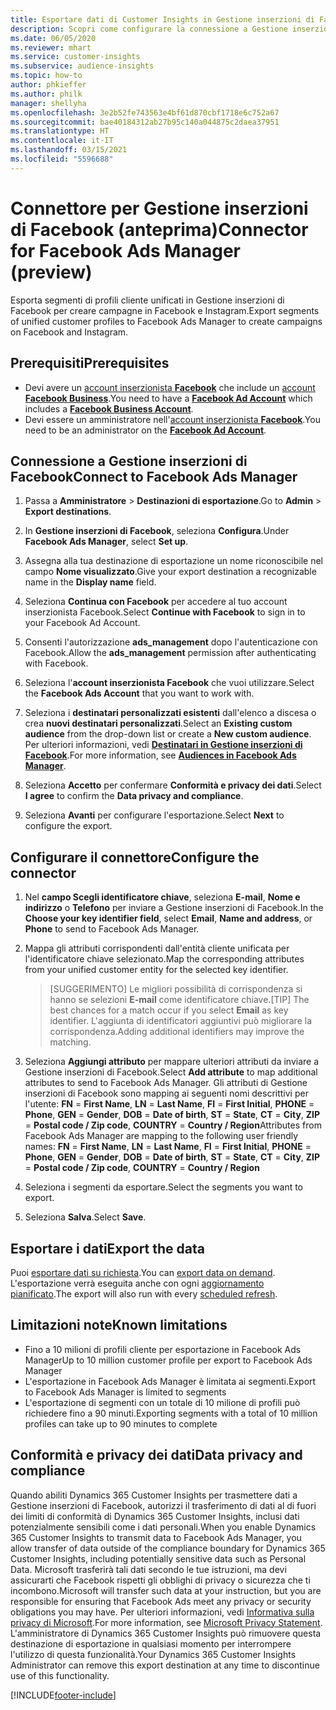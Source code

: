 ```yaml
---
title: Esportare dati di Customer Insights in Gestione inserzioni di Facebook
description: Scopri come configurare la connessione a Gestione inserzioni di Facebook.
ms.date: 06/05/2020
ms.reviewer: mhart
ms.service: customer-insights
ms.subservice: audience-insights
ms.topic: how-to
author: phkieffer
ms.author: philk
manager: shellyha
ms.openlocfilehash: 3e2b52fe743563e4bf61d870cbf1718e6c752a67
ms.sourcegitcommit: bae40184312ab27b95c140a044875c2daea37951
ms.translationtype: HT
ms.contentlocale: it-IT
ms.lasthandoff: 03/15/2021
ms.locfileid: "5596688"
---
```

# <a name="connector-for-facebook-ads-manager-preview"></a><span data-ttu-id="09fef-103">Connettore per Gestione inserzioni di Facebook (anteprima)</span><span class="sxs-lookup"><span data-stu-id="09fef-103">Connector for Facebook Ads Manager (preview)</span></span>

<span data-ttu-id="09fef-104">Esporta segmenti di profili cliente unificati in Gestione inserzioni di Facebook per creare campagne in Facebook e Instagram.</span><span class="sxs-lookup"><span data-stu-id="09fef-104">Export segments of unified customer profiles to Facebook Ads Manager to create campaigns on Facebook and Instagram.</span></span>

## <a name="prerequisites"></a><span data-ttu-id="09fef-105">Prerequisiti</span><span class="sxs-lookup"><span data-stu-id="09fef-105">Prerequisites</span></span>

- <span data-ttu-id="09fef-106">Devi avere un [account inserzionista **Facebook**](https://www.facebook.com/business/learn/lessons/step-by-step-ads-manager-account) che include un [account **Facebook Business**](https://business.facebook.com/).</span><span class="sxs-lookup"><span data-stu-id="09fef-106">You need to have a [**Facebook Ad Account**](https://www.facebook.com/business/learn/lessons/step-by-step-ads-manager-account) which includes a [**Facebook Business Account**](https://business.facebook.com/).</span></span>
- <span data-ttu-id="09fef-107">Devi essere un amministratore nell'[account inserzionista **Facebook**](https://www.facebook.com/business/learn/lessons/step-by-step-ads-manager-account).</span><span class="sxs-lookup"><span data-stu-id="09fef-107">You need to be an administrator on the [**Facebook Ad Account**](https://www.facebook.com/business/learn/lessons/step-by-step-ads-manager-account).</span></span>

## <a name="connect-to-facebook-ads-manager"></a><span data-ttu-id="09fef-108">Connessione a Gestione inserzioni di Facebook</span><span class="sxs-lookup"><span data-stu-id="09fef-108">Connect to Facebook Ads Manager</span></span>

1. <span data-ttu-id="09fef-109">Passa a **Amministratore** > **Destinazioni di esportazione**.</span><span class="sxs-lookup"><span data-stu-id="09fef-109">Go to **Admin** > **Export destinations**.</span></span>

1. <span data-ttu-id="09fef-110">In **Gestione inserzioni di Facebook**, seleziona **Configura**.</span><span class="sxs-lookup"><span data-stu-id="09fef-110">Under **Facebook Ads Manager**, select **Set up**.</span></span>

1. <span data-ttu-id="09fef-111">Assegna alla tua destinazione di esportazione un nome riconoscibile nel campo **Nome visualizzato**.</span><span class="sxs-lookup"><span data-stu-id="09fef-111">Give your export destination a recognizable name in the **Display name** field.</span></span>

1. <span data-ttu-id="09fef-112">Seleziona **Continua con Facebook** per accedere al tuo account inserzionista Facebook.</span><span class="sxs-lookup"><span data-stu-id="09fef-112">Select **Continue with Facebook** to sign in to your Facebook Ad Account.</span></span>

1. <span data-ttu-id="09fef-113">Consenti l'autorizzazione **ads_management** dopo l'autenticazione con Facebook.</span><span class="sxs-lookup"><span data-stu-id="09fef-113">Allow the **ads_management** permission after authenticating with Facebook.</span></span>

1. <span data-ttu-id="09fef-114">Seleziona l'**account inserzionista Facebook** che vuoi utilizzare.</span><span class="sxs-lookup"><span data-stu-id="09fef-114">Select the **Facebook Ads Account** that you want to work with.</span></span>

1. <span data-ttu-id="09fef-115">Seleziona i **destinatari personalizzati esistenti** dall'elenco a discesa o crea **nuovi destinatari personalizzati**.</span><span class="sxs-lookup"><span data-stu-id="09fef-115">Select an **Existing custom audience** from the drop-down list or create a **New custom audience**.</span></span> <span data-ttu-id="09fef-116">Per ulteriori informazioni, vedi [**Destinatari in Gestione inserzioni di Facebook**](https://www.facebook.com/business/help/744354708981227?id=2469097953376494).</span><span class="sxs-lookup"><span data-stu-id="09fef-116">For more information, see [**Audiences in Facebook Ads Manager**](https://www.facebook.com/business/help/744354708981227?id=2469097953376494).</span></span>

1. <span data-ttu-id="09fef-117">Seleziona **Accetto** per confermare **Conformità e privacy dei dati**.</span><span class="sxs-lookup"><span data-stu-id="09fef-117">Select **I agree** to confirm the **Data privacy and compliance**.</span></span>

1. <span data-ttu-id="09fef-118">Seleziona **Avanti** per configurare l'esportazione.</span><span class="sxs-lookup"><span data-stu-id="09fef-118">Select **Next** to configure the export.</span></span>

## <a name="configure-the-connector"></a><span data-ttu-id="09fef-119">Configurare il connettore</span><span class="sxs-lookup"><span data-stu-id="09fef-119">Configure the connector</span></span>

1. <span data-ttu-id="09fef-120">Nel **campo Scegli identificatore chiave**, seleziona **E-mail**, **Nome e indirizzo** o **Telefono** per inviare a Gestione inserzioni di Facebook.</span><span class="sxs-lookup"><span data-stu-id="09fef-120">In the **Choose your key identifier field**, select **Email**, **Name and address**, or **Phone** to send to Facebook Ads Manager.</span></span>

1. <span data-ttu-id="09fef-121">Mappa gli attributi corrispondenti dall'entità cliente unificata per l'identificatore chiave selezionato.</span><span class="sxs-lookup"><span data-stu-id="09fef-121">Map the corresponding attributes from your unified customer entity for the selected key identifier.</span></span>
   > <span data-ttu-id="09fef-122">[SUGGERIMENTO] Le migliori possibilità di corrispondenza si hanno se selezioni **E-mail** come identificatore chiave.</span><span class="sxs-lookup"><span data-stu-id="09fef-122">[TIP] The best chances for a match occur if you select **Email** as key identifier.</span></span> <span data-ttu-id="09fef-123">L'aggiunta di identificatori aggiuntivi può migliorare la corrispondenza.</span><span class="sxs-lookup"><span data-stu-id="09fef-123">Adding additional identifiers may improve the matching.</span></span>

1. <span data-ttu-id="09fef-124">Seleziona **Aggiungi attributo** per mappare ulteriori attributi da inviare a Gestione inserzioni di Facebook.</span><span class="sxs-lookup"><span data-stu-id="09fef-124">Select **Add attribute** to map additional attributes to send to Facebook Ads Manager.</span></span> <span data-ttu-id="09fef-125">Gli attributi di Gestione inserzioni di Facebook sono mapping ai seguenti nomi descrittivi per l'utente: **FN** = **First Name**, **LN** = **Last Name**, **FI** = **First Initial**, **PHONE** = **Phone**, **GEN** = **Gender**, **DOB** = **Date of birth**, **ST** = **State**, **CT** = **City**, **ZIP** = **Postal code / Zip code**, **COUNTRY** = **Country / Region**</span><span class="sxs-lookup"><span data-stu-id="09fef-125">Attributes from Facebook Ads Manager are mapping to the following user friendly names: **FN** = **First Name**, **LN** = **Last Name**, **FI** = **First Initial**, **PHONE** = **Phone**, **GEN** = **Gender**, **DOB** = **Date of birth**, **ST** = **State**, **CT** = **City**, **ZIP** = **Postal code / Zip code**, **COUNTRY** = **Country / Region**</span></span>

1. <span data-ttu-id="09fef-126">Seleziona i segmenti da esportare.</span><span class="sxs-lookup"><span data-stu-id="09fef-126">Select the segments you want to export.</span></span>

1. <span data-ttu-id="09fef-127">Seleziona **Salva**.</span><span class="sxs-lookup"><span data-stu-id="09fef-127">Select **Save**.</span></span>

## <a name="export-the-data"></a><span data-ttu-id="09fef-128">Esportare i dati</span><span class="sxs-lookup"><span data-stu-id="09fef-128">Export the data</span></span>

<span data-ttu-id="09fef-129">Puoi [esportare dati su richiesta](export-destinations.md).</span><span class="sxs-lookup"><span data-stu-id="09fef-129">You can [export data on demand](export-destinations.md).</span></span> <span data-ttu-id="09fef-130">L'esportazione verrà eseguita anche con ogni [aggiornamento pianificato](system.md#schedule-tab).</span><span class="sxs-lookup"><span data-stu-id="09fef-130">The export will also run with every [scheduled refresh](system.md#schedule-tab).</span></span>

## <a name="known-limitations"></a><span data-ttu-id="09fef-131">Limitazioni note</span><span class="sxs-lookup"><span data-stu-id="09fef-131">Known limitations</span></span>

- <span data-ttu-id="09fef-132">Fino a 10 milioni di profili cliente per esportazione in Facebook Ads Manager</span><span class="sxs-lookup"><span data-stu-id="09fef-132">Up to 10 million customer profile per export to Facebook Ads Manager</span></span> 
- <span data-ttu-id="09fef-133">L'esportazione in Facebook Ads Manager è limitata ai segmenti.</span><span class="sxs-lookup"><span data-stu-id="09fef-133">Export to Facebook Ads Manager is limited to segments</span></span>
- <span data-ttu-id="09fef-134">L'esportazione di segmenti con un totale di 10 milione di profili può richiedere fino a 90 minuti.</span><span class="sxs-lookup"><span data-stu-id="09fef-134">Exporting segments with a total of 10 million profiles can take up to 90 minutes to complete</span></span>

## <a name="data-privacy-and-compliance"></a><span data-ttu-id="09fef-135">Conformità e privacy dei dati</span><span class="sxs-lookup"><span data-stu-id="09fef-135">Data privacy and compliance</span></span>

<span data-ttu-id="09fef-136">Quando abiliti Dynamics 365 Customer Insights per trasmettere dati a Gestione inserzioni di Facebook, autorizzi il trasferimento di dati al di fuori dei limiti di conformità di Dynamics 365 Customer Insights, inclusi dati potenzialmente sensibili come i dati personali.</span><span class="sxs-lookup"><span data-stu-id="09fef-136">When you enable Dynamics 365 Customer Insights to transmit data to Facebook Ads Manager, you allow transfer of data outside of the compliance boundary for Dynamics 365 Customer Insights, including potentially sensitive data such as Personal Data.</span></span> <span data-ttu-id="09fef-137">Microsoft trasferirà tali dati secondo le tue istruzioni, ma devi assicurarti che Facebook rispetti gli obblighi di privacy o sicurezza che ti incombono.</span><span class="sxs-lookup"><span data-stu-id="09fef-137">Microsoft will transfer such data at your instruction, but you are responsible for ensuring that Facebook Ads meet any privacy or security obligations you may have.</span></span> <span data-ttu-id="09fef-138">Per ulteriori informazioni, vedi [Informativa sulla privacy di Microsoft](https://go.microsoft.com/fwlink/?linkid=396732).</span><span class="sxs-lookup"><span data-stu-id="09fef-138">For more information, see [Microsoft Privacy Statement](https://go.microsoft.com/fwlink/?linkid=396732).</span></span>
<span data-ttu-id="09fef-139">L'amministratore di Dynamics 365 Customer Insights può rimuovere questa destinazione di esportazione in qualsiasi momento per interrompere l'utilizzo di questa funzionalità.</span><span class="sxs-lookup"><span data-stu-id="09fef-139">Your Dynamics 365 Customer Insights Administrator can remove this export destination at any time to discontinue use of this functionality.</span></span>


[!INCLUDE[footer-include](../includes/footer-banner.md)]